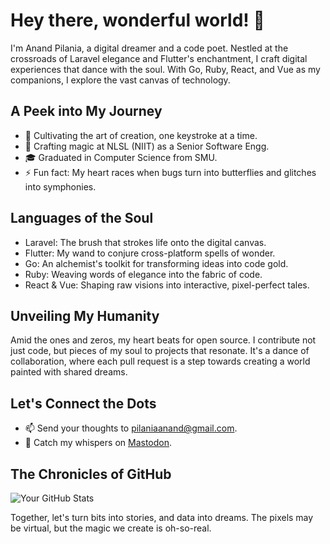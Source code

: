 # Hey there, wonderful world! 🌟

I'm Anand Pilania, a digital dreamer and a code poet. Nestled at the crossroads of Laravel elegance and Flutter's enchantment, I craft digital experiences that dance with the soul. With Go, Ruby, React, and Vue as my companions, I explore the vast canvas of technology.

## A Peek into My Journey

- 🌱 Cultivating the art of creation, one keystroke at a time.
- 💼 Crafting magic at NLSL (NIIT) as a Senior Software Engg.
- 🎓 Graduated in Computer Science from SMU.
- ⚡ Fun fact: My heart races when bugs turn into butterflies and glitches into symphonies.

## Languages of the Soul

- Laravel: The brush that strokes life onto the digital canvas.
- Flutter: My wand to conjure cross-platform spells of wonder.
- Go: An alchemist's toolkit for transforming ideas into code gold.
- Ruby: Weaving words of elegance into the fabric of code.
- React & Vue: Shaping raw visions into interactive, pixel-perfect tales.

## Unveiling My Humanity

Amid the ones and zeros, my heart beats for open source. I contribute not just code, but pieces of my soul to projects that resonate. It's a dance of collaboration, where each pull request is a step towards creating a world painted with shared dreams.

## Let's Connect the Dots

- 📫 Send your thoughts to pilaniaanand@gmail.com.
- 💬 Catch my whispers on [Mastodon](https://phpc.social/@AnandPilania).

## The Chronicles of GitHub

![Your GitHub Stats](https://github-readme-stats.vercel.app/api?username=AnandPilania&show_icons=true&theme=radical)

Together, let's turn bits into stories, and data into dreams. The pixels may be virtual, but the magic we create is oh-so-real.
